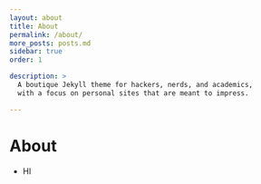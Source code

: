 ```yaml
---
layout: about
title: About
permalink: /about/
more_posts: posts.md
sidebar: true
order: 1

description: >
  A boutique Jekyll theme for hackers, nerds, and academics,
  with a focus on personal sites that are meant to impress.

---
```


# About
- HI
<!--author-->